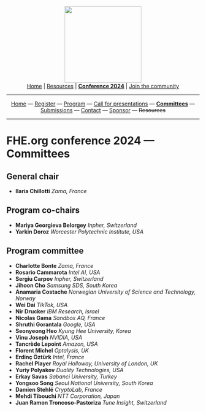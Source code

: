 <!-- Main header navigation -->
<p align="center">
  <img width="200" src="https://user-images.githubusercontent.com/5758427/180978488-db825482-5a58-4c7c-9589-c494a6f0be04.png"><br/>
  <a href="https://fhe-org.github.io">Home</a> | <a href="https://fhe-org.github.io/resources">Resources</a> | <b><a href="https://fhe-org.github.io/conferences/conference-2024/">Conference 2024</a></b> | <a href="https://fhe-org.github.io/community">Join the community</a>
</p>
<hr/>
<!-- /Main header navigation -->

<!-- Header conference 2024 links -->
<p align="center">
  <a href="https://fhe-org.github.io/conferences/conference-2024/">Home</a>
  —
  <a href="https://lu.ma/fhe-org-conference-2024-tickets">Register</a>
  —
  <a href="https://fhe-org.github.io/conferences/conference-2024/program">Program</a>
  —
  <a href="https://fhe-org.github.io/conferences/conference-2024/call-for-presentations">Call for presentations</a>
  —
  <a href="https://fhe-org.github.io/conferences/conference-2024/committees"><b>Committees</b></a>
  —
  <a href="https://easychair.org/conferences/?conf=fheorg2024" target="_blank">Submissions</a>
  —
  <a href="https://fhe-org.github.io/conferences/conference-2024/contact">Contact</a>
  —
  <a href="https://fhe-org.github.io/conferences/conference-2024/sponsor">Sponsor</a>
  —
  <strike>Resources</strike>
</p>
<hr/>
<!-- /Header conference 2024 links -->



# FHE.org conference 2024 — Committees

## General chair
- **Ilaria Chillotti** *Zama, France*

## Program co-chairs
- **Mariya Georgieva Belorgey** *Inpher, Switzerland*
- **Yarkin Doroz** *Worcester Polytechnic Institute, USA*

## Program committee
- **Charlotte Bonte** *Zama, France*
- **Rosario Cammarota** *Intel AI, USA*
- **Sergiu Carpov** *Inpher, Switzerland*
- **Jihoon Cho** *Samsung SDS, South Korea*
- **Anamaria Costache** *Norwegian University of Science and Technology, Norway*
- **Wei Dai** *TikTok, USA*
- **Nir Drucker** *IBM Research, Israel*
- **Nicolas Gama** *Sandbox AQ, France*
- **Shruthi Gorantala** *Google, USA*
- **Seonyeong Heo** *Kyung Hee University, Korea*
- **Vinu Joseph** *NVIDIA, USA*
- **Tancrède Lepoint** *Amazon, USA*
- **Florent Michel** *Optalysis, UK*
- **Erdinç Öztürk** *Intel, France*
- **Rachel Player** *Royal Holloway, University of London, UK*
- **Yuriy Polyakov** *Duality Technologies, USA*
- **Erkay Savas** *Sabanci University, Turkey*
- **Yongsoo Song** *Seoul National University, South Korea*
- **Damien Stehlé** *CryptoLab, France*
- **Mehdi Tibouchi** *NTT Corporation, Japan*
- **Juan Ramon Troncoso-Pastoriza** *Tune Insight, Switzerland*


